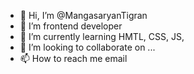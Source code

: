 - 👋 Hi, I’m @MangasaryanTigran
- 👀 I’m frontend developer
- 🌱 I’m currently learning HMTL, CSS, JS, 
- 💞️ I’m looking to collaborate on ...
- 📫 How to reach me  email

<!---
MangasaryanTigran/MangasaryanTigran is a ✨ special ✨ repository because its `README.md` (this file) appears on your GitHub profile.
You can click the Preview link to take a look at your changes.
--->
